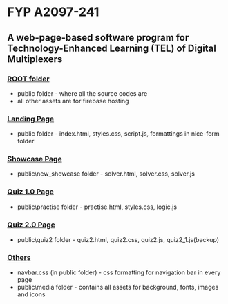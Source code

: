 # FYP A2097-241
## A web-page-based software program for Technology-Enhanced Learning (TEL) of Digital Multiplexers

### <u>ROOT folder</u>
<ul>
    <li>public folder - where all the source codes are</li>
    <li>all other assets are for firebase hosting</li>
</ul>

### <u>Landing Page</u>
<ul>
    <li>public folder - index.html, styles.css, script.js, formattings in nice-form folder</li>
</ul>

### <u>Showcase Page</u>
<ul>
    <li>public\new_showcase folder - solver.html, solver.css, solver.js</li>
</ul>

### <u>Quiz 1.0 Page</u>
<ul>
    <li>public\practise folder - practise.html, styles.css, logic.js</li>
</ul>

### <u>Quiz 2.0 Page</u>
<ul>
    <li>public\quiz2 folder - quiz2.html, quiz2.css, quiz2.js, quiz2_1.js(backup)</li>
</ul>

### <u>Others</u>
<ul>
    <li>navbar.css (in public folder) - css formatting for navigation bar in every page</li>
    <li>public\media folder - contains all assets for background, fonts, images and icons</li>
</ul>